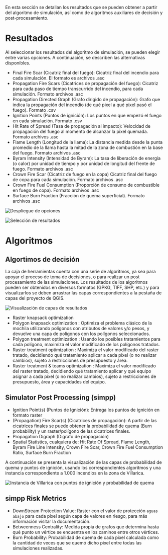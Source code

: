 En esta sección se detallan los resultados que se pueden obtener a partir del algoritmo de simulación, así como de algoritmos auxiliares de decisión y post-procesamiento.

# Resultados
Al seleccionar los resultados del algoritmo de simulación, se pueden elegir entre varias opciones. A continuación, se describen las alternativas disponibles.

* Final Fire Scar (Cicatriz final del fuego): Cicatriz final del incendio para cada simulación. El formato es archivos .asc
* Propagation Fire Scars (Cicatrices de propagación del fuego): Cicatriz para cada
paso de tiempo transcurrido del incendio, para cada simulación. Formato archivos .asc
* Propagation Directed Graph (Grafo dirigido de propagación): Grafo que indica la propagación del incendio (de qué pixel a qué pixel pasó el fuego). Formato .csv
* Ignition Points (Puntos de ignición): Los puntos en que empezó el fuego en cada simulación. Formato .csv
* Hit Rate of Spread (Tasa de propagación al impacto): Velocidad de propagación del fuego al momento de alcanzar la pixel quemada. Formato archivos .asc
* Flame Length (Longitud de la llama): La distancia medida desde la punta promedio de la llama hasta la mitad de la zona de combustión en la base del fuego. Formato archivos .asc
* Byram Intensity (Intensidad de Byram): La tasa de liberación de energía (o calor) por unidad de tiempo y por unidad de longitud del frente de fuego. Formato archivos .asc
* Crown Fire Scar (Cicatriz de fuego en la copa) Cicatriz final del fuego de copa para cada simulación. Formato archivos .asc
* Crown Fire Fuel Consumption (Proporción de consumo de combustible en fuego de copa). Formato archivos .asc
* Surface Burn Fraction (Fracción de quema superficial). Formato archivos .asc

![Despliegue de opciones](images/rya1.png)

![Selección de resultados](images/rya2.png)

# Algoritmos
## Algortimos de decisión
La caja de herramientas cuenta con una serie de algoritmos, ya sea para apoyar el proceso de toma de decisiones, o para realizar un post procesamiento de las simulaciones. Los resultados de los algoritmos pueden ser obtenidos en diversos formatos (GPKG, TIFF, SHP, etc.) y para visualizarlos se deben arrastrar las capas correspondientes a la pestaña de capas del proyecto de QGIS.

![Visualización de capas de resultados](images/capas.png)

* Raster knapsack optimization
* Polygon knapsack optimization : Optimiza el problema clásico de la mochila utilizando polígonos con atributos de valores y/o pesos, y devuelve una capa de polígonos con los polígonos seleccionados.
* Polygon treatment optimization : Usando los posibles tratamientos para cada polígono, maximiza el valor modificado de los polígonos tratados.
* Raster treatment optimization : Maximiza el valor modificado del raster tratado, decidiendo qué tratamiento aplicar a cada píxel (o no realizar cambios), sujeto a restricciones de presupuesto y área.
* Raster treatment \& teams optimization : Maximiza el valor modificado del raster tratado, decidiendo qué tratamiento aplicar y qué equipo asignar a cada píxel (o no realizar cambios), sujeto a restricciones de presupuesto, área y capacidades del equipo.

## Simulator Post Processing (simpp)

* Ignition Point(s) (Puntos de Ignición): Entrega los puntos de ignición en formato raster
* (Propagation) Fire Scar(s) (Cicatrices de propagación): A partir de las cicatrices finales se puede obtener la probabilidad de quema (Burn probability) y un raster/polígono de las cicatrices finales.
* Propagation Digraph (Digrafo de propagación)
* Spatial Statistics, cualquiera de: Hit Rate Of Spread, Flame Length, Byram Fire Line Intensity, Crown Fire Scar, Crown Fire Fuel Consumption Ratio, Surface Burn Fraction

A continuación se presenta la visualización de las capas de probabilidad de quema y puntos de ignición, usando los correspondientes algoritmos y una instancia correspondiente a 1.000 incendios en la zona de Villarica.

![Instancia de Villarica con puntos de ignición y probabilidad de quema](images/villarica.png)

## simpp Risk Metrics

* DownStream Protection Value: Raster con el valor de protección ``aguas abajo`` para cada pixel según capa de valores en riesgo, para más información visitar la documentación.
* Betweenness Centrality: Medida propia de grafos que determina hasta qué punto un vértice se encuentra en los caminos entre otros vértices.
* Burn Probability: Probabilidad de quema de cada pixel calculada como la cantidad de veces que se quemó dicho pixel entre todas las simulaciones realizadas.

